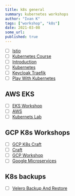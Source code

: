 ```yaml
---
title: k8s general
summary: kubernetes workshops
author: "Ivan K"
tags: ["workshop", "k8s"]
date: 2021-03-08
some_url:
published: true
---
```


- [ ] [Istio](https://github.com/ik-kubernetes/istio-workshop)
- [ ] [Kubernetes Course](https://github.com/wardviaene/kubernetes-course)
- [ ] [Introduction](https://kumorilabs.com/blog/k8s-0-introduction-blog-series-kubernetes/)
- [ ] [Kubernetes](https://github.com/eon01/kubernetes-workshop)
- [ ] [Keycloak Traefik](https://github.com/ibuetler/docker-keycloak-traefik-workshop)
- [ ] [Play With Kubernetes](https://labs.play-with-k8s.com/)

## AWS EKS

- [ ] [EKS Workshop](https://eksworkshop.com/)
- [ ] [AWS](https://github.com/aws-samples/aws-workshop-for-kubernetes)
- [ ] [Kubernets Lab](https://github.com/ik-workshop/k8s-lab)

## GCP K8s Workshops

- [ ] [GCP K8s Craft](https://github.com/kelseyhightower/intro-to-kubernetes-workshop)
- [ ] [Craft](https://github.com/kelseyhightower/craft-kubernetes-workshop)
- [ ] [GCP Workshop](https://github.com/GoogleCloudPlatform/kubernetes-workshops)
- [ ] [Google Microservices](https://github.com/GoogleCloudPlatform/microservices-demo)

## K8s backups

- [ ] [Velero Backup And Restore](https://www.eksworkshop.com/intermediate/280_backup-and-restore/)
